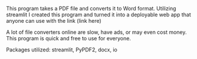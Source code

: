 This program takes a PDF file and converts it to Word format. Utilizing streamlit I created this program and turned it into a deployable web app that anyone can use with the link (link here)

A lot of file converters online are slow, have ads, or may even cost money. This program is quick and free to use for everyone. 

Packages utilized: streamlit, PyPDF2, docx,  io